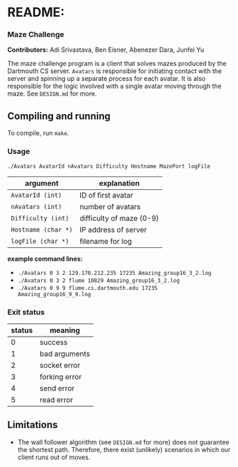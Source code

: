 # README:

### Maze Challenge

**Contributors:** Adi Srivastava, Ben Eisner, Abenezer Dara, Junfei Yu

The maze challenge program is a client that solves mazes produced by the Dartmouth CS server. `Avatars` is responsible for initiating contact with the server and spinning up a separate process for each avatar. It is also responsible for the logic involved with a single avatar moving through the maze. See `DESIGN.md` for more.

## Compiling and running

To compile, run `make`.

### Usage

`./Avatars AvatarId nAvatars Difficulty Hostname MazePort logFile`

| argument            | explanation              |
| ------------------- | ------------------------ |
| `AvatarId (int)`    | ID of first avatar       |
| `nAvatars (int)`    | number of avatars        |
| `Difficulty (int)`  | difficulty of maze (0-9) |
| `Hostname (char *)` | IP address of server     |
| `logFile (char *)`  | filename for log         |

**example command lines:**

* `./Avatars 0 3 2 129.170.212.235 17235 Amazing_group16_3_2.log`
* `./Avatars 0 3 2 flume 10829 Amazing_group16_3_2.log`
* `./Avatars 0 9 9 flume.cs.dartmouth.edu 17235 Amazing_group16_9_9.log`

### Exit status

| status | meaning       |
| ------ | ------------- |
| 0      | success       |
| 1      | bad arguments |
| 2      | socket error  |
| 3      | forking error |
| 4      | send error    |
| 5      | read error    |

## Limitations

* The wall follower algorithm (see `DESIGN.md` for more) does not guarantee the shortest path. Therefore, there exist (unlikely) scenarios in which our client runs out of moves.
